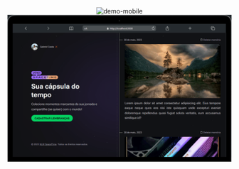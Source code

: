<div align="center" >
  <img src="./" alt="demo-mobile" height="500em">
  <img src="./Readme-web-gif.gif" alt="demo-web" width="800em">
</div>

